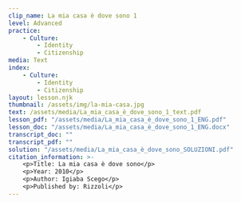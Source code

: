 ```yaml
---
clip_name: La mia casa è dove sono 1
level: Advanced
practice: 
    - Culture: 
        - Identity
        - Citizenship
media: Text
index: 
    - Culture: 
        - Identity
        - Citizenship
layout: lesson.njk
thumbnail: /assets/img/la-mia-casa.jpg
text: /assets/media/La_mia_casa_è_dove_sono_1_text.pdf
lesson_pdf: "/assets/media/La_mia_casa_è_dove_sono_1_ENG.pdf"
lesson_doc: "/assets/media/La_mia_casa_è_dove_sono_1_ENG.docx"
transcript_doc: ""
transcript_pdf: ""
solution: "/assets/media/La_mia_casa_è_dove_sono_SOLUZIONI.pdf"
citation_information: >- 
    <p>Title: La mia casa è dove sono</p>
    <p>Year: 2010</p>
    <p>Author: Igiaba Scego</p>
    <p>Published by: Rizzoli</p>
---
```

